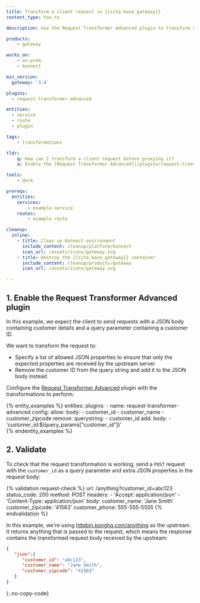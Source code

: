 ```yaml
---
title: Transform a client request in {{site.base_gateway}}
content_type: how_to

description: Use the Request Transformer Advanced plugin to transform a client request before proxying it.

products:
    - gateway

works_on:
    - on-prem
    - konnect

min_version:
  gateway: '3.4'

plugins:
  - request-transformer-advanced

entities: 
  - service
  - route
  - plugin

tags:
    - transformations

tldr:
    q: How can I transform a client request before proxying it?
    a: Enable the [Request Transformer Advanced](/plugins/request-transformer-advanced/) plugin and configure any combination of `config.remove`, `config.rename`, `config.replace`, `config.add`, `config.append`, and `config.allow` to configure the transformation to perform.

tools:
    - deck

prereqs:
  entities:
    services:
        - example-service
    routes:
        - example-route

cleanup:
  inline:
    - title: Clean up Konnect environment
      include_content: cleanup/platform/konnect
      icon_url: /assets/icons/gateway.svg
    - title: Destroy the {{site.base_gateway}} container
      include_content: cleanup/products/gateway
      icon_url: /assets/icons/gateway.svg

---
```


## 1. Enable the Request Transformer Advanced plugin

In this example, we expect the client to send requests with a JSON body containing customer details and a query parameter containing a customer ID.

We want to transform the request to:
* Specify a list of allowed JSON properties to ensure that only the expected properties are received by the upstream server
* Remove the customer ID from the query string and add it to the JSON body instead

Configure the [Request Transformer Advanced](/plugins/request-transformer-advanced) plugin with the transformations to perform:

<!--vale off-->
{% entity_examples %}
entities:
  plugins:
    - name: request-transformer-advanced
      config:
        allow:
          body:
            - customer_id
            - customer_name
            - customer_zipcode
        remove:
          querystring:
            - customer_id
        add:
          body:
            - 'customer_id:$(query_params["customer_id"])'         
{% endentity_examples %}
<!--vale on-->


## 2. Validate

To check that the request transformation is working, send a `POST` request with the `customer_id` as a query parameter and extra JSON properties in the request body:

<!--vale off-->
{% validation request-check %}
url: /anything?customer_id=abc123
status_code: 200
method: POST
headers:
    - 'Accept: application/json'
    - 'Content-Type: application/json'
body:
  customer_name: 'Jane Smith'
  customer_zipcode: '41563'
  customer_phone: 555-555-5555
{% endvalidation %}
<!--vale on-->

In this example, we're using [httpbin.konghq.com/anything](https://httpbin.konghq.com/#/Anything/post_anything) as the upstream. It returns anything that is passed to the request, which means the response contains the transformed request body received by the upstream:
```json
{
   "json":{
      "customer_id": "abc123", 
      "customer_name": "Jane Smith", 
      "customer_zipcode": "41563"
   }
}
```
{:.no-copy-code}